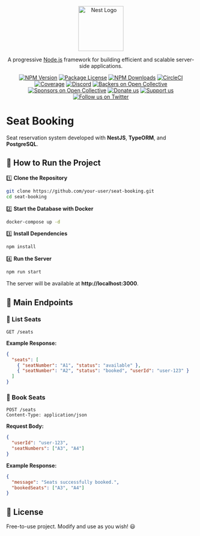 <p align="center">
  <a href="http://nestjs.com/" target="blank"><img src="https://nestjs.com/img/logo-small.svg" width="120" alt="Nest Logo" /></a>
</p>

[circleci-image]: https://img.shields.io/circleci/build/github/nestjs/nest/master?token=abc123def456
[circleci-url]: https://circleci.com/gh/nestjs/nest

  <p align="center">A progressive <a href="http://nodejs.org" target="_blank">Node.js</a> framework for building efficient and scalable server-side applications.</p>
    <p align="center">
<a href="https://www.npmjs.com/~nestjscore" target="_blank"><img src="https://img.shields.io/npm/v/@nestjs/core.svg" alt="NPM Version" /></a>
<a href="https://www.npmjs.com/~nestjscore" target="_blank"><img src="https://img.shields.io/npm/l/@nestjs/core.svg" alt="Package License" /></a>
<a href="https://www.npmjs.com/~nestjscore" target="_blank"><img src="https://img.shields.io/npm/dm/@nestjs/common.svg" alt="NPM Downloads" /></a>
<a href="https://circleci.com/gh/nestjs/nest" target="_blank"><img src="https://img.shields.io/circleci/build/github/nestjs/nest/master" alt="CircleCI" /></a>
<a href="https://coveralls.io/github/nestjs/nest?branch=master" target="_blank"><img src="https://coveralls.io/repos/github/nestjs/nest/badge.svg?branch=master#9" alt="Coverage" /></a>
<a href="https://discord.gg/G7Qnnhy" target="_blank"><img src="https://img.shields.io/badge/discord-online-brightgreen.svg" alt="Discord"/></a>
<a href="https://opencollective.com/nest#backer" target="_blank"><img src="https://opencollective.com/nest/backers/badge.svg" alt="Backers on Open Collective" /></a>
<a href="https://opencollective.com/nest#sponsor" target="_blank"><img src="https://opencollective.com/nest/sponsors/badge.svg" alt="Sponsors on Open Collective" /></a>
  <a href="https://paypal.me/kamilmysliwiec" target="_blank"><img src="https://img.shields.io/badge/Donate-PayPal-ff3f59.svg" alt="Donate us"/></a>
    <a href="https://opencollective.com/nest#sponsor"  target="_blank"><img src="https://img.shields.io/badge/Support%20us-Open%20Collective-41B883.svg" alt="Support us"></a>
  <a href="https://twitter.com/nestframework" target="_blank"><img src="https://img.shields.io/twitter/follow/nestframework.svg?style=social&label=Follow" alt="Follow us on Twitter"></a>
</p>
  <!--[![Backers on Open Collective](https://opencollective.com/nest/backers/badge.svg)](https://opencollective.com/nest#backer)
  [![Sponsors on Open Collective](https://opencollective.com/nest/sponsors/badge.svg)](https://opencollective.com/nest#sponsor)-->

# Seat Booking

Seat reservation system developed with **NestJS**, **TypeORM**, and **PostgreSQL**.

## 🚀 How to Run the Project

1️⃣ **Clone the Repository**
```sh
git clone https://github.com/your-user/seat-booking.git
cd seat-booking
```

2️⃣ **Start the Database with Docker**
```sh
docker-compose up -d
```

3️⃣ **Install Dependencies**
```sh
npm install
```

4️⃣ **Run the Server**
```sh
npm run start
```
The server will be available at **http://localhost:3000**.

## 📡 Main Endpoints

### **🔹 List Seats**
```http
GET /seats
```
**Example Response:**
```json
{
  "seats": [
    { "seatNumber": "A1", "status": "available" },
    { "seatNumber": "A2", "status": "booked", "userId": "user-123" }
  ]
}
```

### **🔹 Book Seats**
```http
POST /seats
Content-Type: application/json
```
**Request Body:**
```json
{
  "userId": "user-123",
  "seatNumbers": ["A3", "A4"]
}
```
**Example Response:**
```json
{
  "message": "Seats successfully booked.",
  "bookedSeats": ["A3", "A4"]
}
```

## 📄 License
Free-to-use project. Modify and use as you wish! 😃


